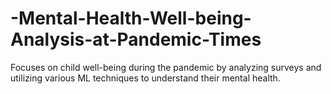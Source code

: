 # -Mental-Health-Well-being-Analysis-at-Pandemic-Times
Focuses on child well-being during the pandemic by analyzing surveys and utilizing various ML techniques to understand their mental health.

